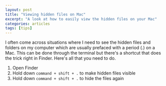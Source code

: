 ```yaml
---
layout: post
title: "Viewing hidden files on Mac"
excerpt: "A look at how to easily view the hidden files on your Mac"
categories: articles
tags: [tips]
---
```


I often come across situations where I need to see the hidden files and folders on my computer which are usually prefaced with a period (.) on a Mac. This can be done through the terminal but there's a shortcut that does the trick right in Finder. Here's all that you need to do.

1. Open Finder
2. Hold down `command + shift + .` to make hidden files visible
3. Hold down `command + shift + .` to hide the files again